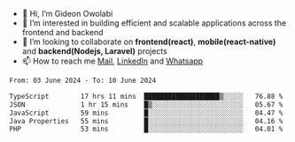 - 👋 Hi, I’m Gideon Owolabi
- 👀 I’m interested in building efficient and scalable applications across the frontend and backend
- 💞️ I’m looking to collaborate on <b>frontend(react)</b>, <b>mobile(react-native)</b> and <b>backend(Nodejs, Laravel)</b> projects
- 📫 How to reach me <a href="mailto:gideoniyin2021@gmail.com">Mail</a>, <a href="https://www.linkedin.com/in/gideon-owolabi-9b667a232/">LinkedIn</a> and <a href="https://wa.me/2348055377085">Whatsapp</a>

<!---
gude1/gude1 is a ✨ special ✨ repository because its `README.md` (this file) appears on your GitHub profile.
You can click the Preview link to take a look at your changes.
--->

<!--START_SECTION:waka-->

```txt
From: 03 June 2024 - To: 10 June 2024

TypeScript        17 hrs 11 mins  ███████████████████▒░░░░░   76.88 %
JSON              1 hr 15 mins    █▒░░░░░░░░░░░░░░░░░░░░░░░   05.67 %
JavaScript        59 mins         █░░░░░░░░░░░░░░░░░░░░░░░░   04.47 %
Java Properties   55 mins         █░░░░░░░░░░░░░░░░░░░░░░░░   04.16 %
PHP               53 mins         █░░░░░░░░░░░░░░░░░░░░░░░░   04.01 %
```

<!--END_SECTION:waka-->
